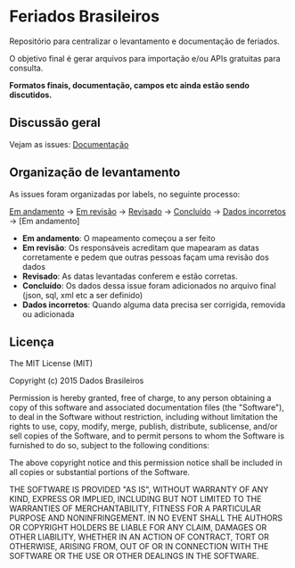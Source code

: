 # Feriados Brasileiros

Repositório para centralizar o levantamento e documentação de feriados.

O objetivo final é gerar arquivos para importação e/ou APIs gratuitas para consulta.

__Formatos finais, documentação, campos etc ainda estão sendo discutidos.__

## Discussão geral

Vejam as issues: [Documentação](https://github.com/dadosbr/feriados/labels/documenta%C3%A7%C3%A3o)


## Organização de levantamento

As issues foram organizadas por labels, no seguinte processo:

[Em andamento](https://github.com/dadosbr/feriados/labels/em%20andamento) -> 
[Em revisão](https://github.com/dadosbr/feriados/labels/em%20revis%C3%A3o) -> 
[Revisado](https://github.com/dadosbr/feriados/labels/revisado) -> 
[Concluído](https://github.com/dadosbr/feriados/labels/conclu%C3%ADdo) -> 
[Dados incorretos](https://github.com/dadosbr/feriados/labels/dados%20incorretos) -> [Em andamento]

* __Em andamento__: O mapeamento começou a ser feito
* __Em revisão__: Os responsáveis acreditam que mapearam as datas corretamente e pedem que outras pessoas façam uma revisão dos dados
* __Revisado__: As datas levantadas conferem e estão corretas.
* __Concluído__: Os dados dessa issue foram adicionados no arquivo final (json, sql, xml etc a ser definido)
* __Dados incorretos__: Quando alguma data precisa ser corrigida, removida ou adicionada


## Licença

The MIT License (MIT)

Copyright (c) 2015 Dados Brasileiros

Permission is hereby granted, free of charge, to any person obtaining a copy
of this software and associated documentation files (the "Software"), to deal
in the Software without restriction, including without limitation the rights
to use, copy, modify, merge, publish, distribute, sublicense, and/or sell
copies of the Software, and to permit persons to whom the Software is
furnished to do so, subject to the following conditions:

The above copyright notice and this permission notice shall be included in all
copies or substantial portions of the Software.

THE SOFTWARE IS PROVIDED "AS IS", WITHOUT WARRANTY OF ANY KIND, EXPRESS OR
IMPLIED, INCLUDING BUT NOT LIMITED TO THE WARRANTIES OF MERCHANTABILITY,
FITNESS FOR A PARTICULAR PURPOSE AND NONINFRINGEMENT. IN NO EVENT SHALL THE
AUTHORS OR COPYRIGHT HOLDERS BE LIABLE FOR ANY CLAIM, DAMAGES OR OTHER
LIABILITY, WHETHER IN AN ACTION OF CONTRACT, TORT OR OTHERWISE, ARISING FROM,
OUT OF OR IN CONNECTION WITH THE SOFTWARE OR THE USE OR OTHER DEALINGS IN THE
SOFTWARE.

